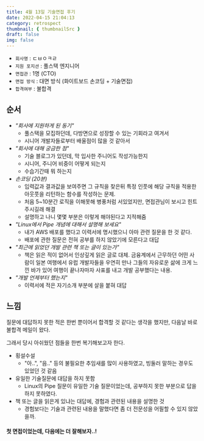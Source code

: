 ```yaml
---
title: 4월 13일 기술면접 후기
date: 2022-04-15 21:04:13
category: retrospect
thumbnail: { thumbnailSrc }
draft: false
img: false
---
```


- `회사명` : ㄷㅂㅇㅋㄹ
- `지원 포지션` : 풀스택 엔지니어
- `면접관` : 1명 (CTO)
- `면접 방식` : 대면 방식 (화이트보드 손코딩 + 기술면접)
- `합격여부` : 불합격

## 순서

- _"회사에 지원하게 된 동기"_
  - 풀스택을 모집하던데, 다방면으로 성장할 수 있는 기회라고 여겨서
  - 시니어 개발자들로부터 배울점이 많을 것 같아서
- _"회사에 대해 궁금한 점"_
  - 기술 블로그가 있던데, 막 입사한 주니어도 작성가능한지
  - 시니어, 주니어 비중이 어떻게 되는지
  - 수습기간때 뭐 하는지
- _손코딩 (20분)_
  - 입력값과 결과값을 보여주면 그 규칙을 찾은뒤 특정 인풋에 해당 규칙을 적용한 아웃풋을 리턴하는 함수를 작성하는 문제.
  - 처음 5~10분간 로직을 이해못해 병풍처럼 서있었지만, 면접관님이 보시고 힌트주시길래 해결
  - 설명하고 나니 몇몇 부분은 이렇게 해야된다고 지적해줌
- _"Linux에서 Pipe 개념에 대해서 설명해 보세요"_
  - 내가 AWS 배포를 했다고 이력서에 명시했으니 아마 관련 질문을 한 것 같다.
  - 배포에 관한 질문은 전혀 공부를 하지 않았기에 모른다고 대답
- _"최근에 읽었던 개발 관련 책 또는 글이 있는가"_
  - 책은 읽은 적이 없어서 인상깊게 읽은 글로 대체. 금융계에서 근무하던 어떤 사람이 일본 여행에서 유럽 개발자들을 우연히 만나 그들의 자유로운 삶에 크게 느낀 바가 있어 여행이 끝나자마자 사표를 내고 개발 공부했다는 내용.
- _"개발 언제부터 했는지"_
  - 이력서에 적은 자기소개 부분에 살을 붙혀 대답

## 느낌

질문에 대답하지 못한 적은 한번 뿐이어서 합격할 것 같다는 생각을 했지만, 다음날 바로 불합격 메일이 왔다.

그래서 당시 아쉬웠던 점들을 한번 복기해보고자 한다.

- 횡설수설
  - "아..", "음.." 등의 불필요한 추임새를 많이 사용하였고, 빙둘러 말하는 경우도 있었던 것 같음
- 유일한 기술질문에 대답을 하지 못함
  - Linux의 Pipe 질문이 유일한 기술 질문이었는데, 공부하지 못한 부분으로 답을 하지 못하였다.
- 책 또는 글을 읽은게 있냐는 대답에, 경험과 관련된 내용을 설명한 것
  - 경험보다는 기술과 관련된 내용을 말했다면 좀 더 전문성을 어필할 수 있지 않았을까.

#### 첫 면접이었는데, 다음에는 더 잘해보자..!
